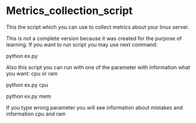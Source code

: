 # Metrics_collection_script

This the script which you can use to collect metrics about your linux server.

This is not a complete version because it was created for the purpose of learning.
If you want to run script you may use next command:

python ex.py

Also this script you can run with one of the parameter with information what you want: cpu or ram

python ex.py cpu

python ex.py mem

If you type wrong parameter you will see information about mistakes and information cpu and ram
